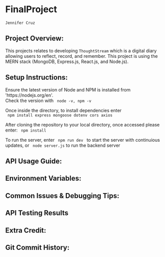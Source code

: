 # FinalProject
<code>Jennifer Cruz</code>

## Project Overview: 
<p>
This projects relates to developing <code>ThoughtStream</code> which is a digital diary allowing users to reflect, record, and remember. This project is using the MERN stack (MongoDB, Express.js, React.js, and Node.js). 
</p>


## Setup Instructions: 
<p> Ensure the latest version of Node and NPM is installed from 'https://nodejs.org/en'. <br>Check the version with <code> node -v, npm -v </code> </p>

<p> Once inside the directory, to install dependencies enter <br><code> npm install express mongoose dotenv cors axios </code> </p>

<p> After cloning the repository to your local directory, once accessed please enter:
<code> npm install </code> </p>

<p>To run the server, enter <code> npm run dev </code> to start the server with continuious updates, or <code> node server.js</code> to run the backend server</p>

## API Usage Guide:


## Environment Variables:


## Common Issues & Debugging Tips:


## API Testing Results


## Extra Credit: 


## Git Commit History:

